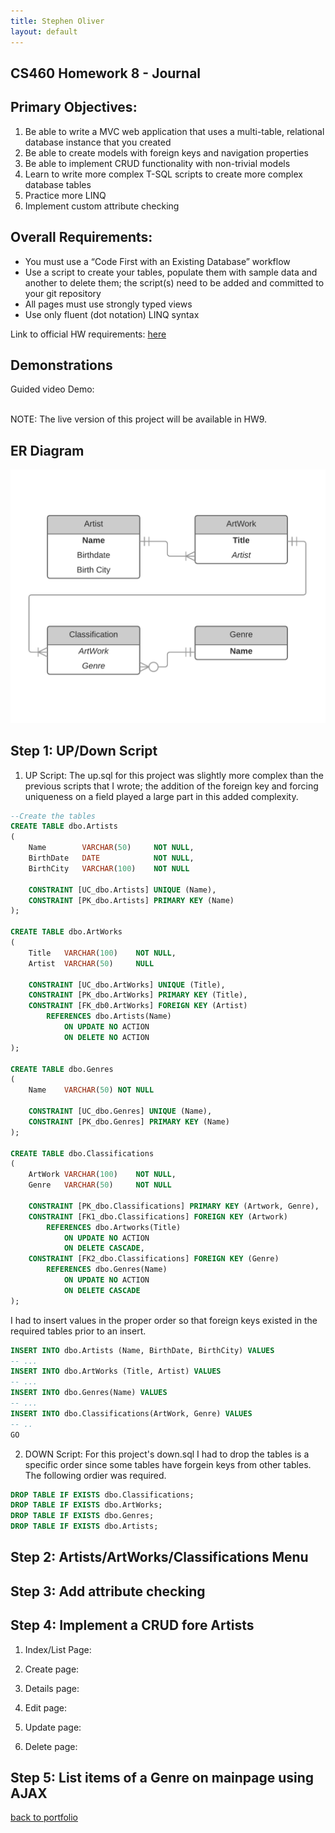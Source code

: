 ```yaml
---
title: Stephen Oliver
layout: default
---
```

## CS460 Homework 8 - Journal

## Primary Objectives:

1. Be able to write a MVC web application that uses a multi-table, relational database instance that you created
2. Be able to create models with foreign keys and navigation properties
3. Be able to implement CRUD functionality with non-trivial models
4. Learn to write more complex T-SQL scripts to create more complex database tables
5. Practice more LINQ
6. Implement custom attribute checking

## Overall Requirements:

* You must use a “Code First with an Existing Database” workflow
* Use a script to create your tables, populate them with sample data and another to delete them; the script(s) need to be added and committed to your git repository
* All pages must use strongly typed views
* Use only fluent (dot notation) LINQ syntax

Link to official HW requirements: [here](http://www.wou.edu/~morses/classes/cs46x/assignments/HW8.html)

## Demonstrations
Guided video Demo:
<!-- youtube embed goes here -->
<br />
NOTE: The live version of this project will be available in HW9.

## ER Diagram
![ER Diagram](ERD.png)

## Step 1: UP/Down Script
1. UP Script:
The up.sql for this project was slightly more complex than the previous scripts that I wrote; the addition of the foreign key and forcing uniqueness on a field played a large part in this added complexity.

```sql
--Create the tables
CREATE TABLE dbo.Artists
(
	Name		VARCHAR(50)		NOT NULL,
	BirthDate	DATE			NOT NULL,
	BirthCity	VARCHAR(100)	NOT NULL

	CONSTRAINT [UC_dbo.Artists] UNIQUE (Name),
	CONSTRAINT [PK_dbo.Artists] PRIMARY KEY (Name)
);

CREATE TABLE dbo.ArtWorks
(
	Title	VARCHAR(100)	NOT NULL,
	Artist	VARCHAR(50)		NULL
	
	CONSTRAINT [UC_dbo.ArtWorks] UNIQUE (Title),
	CONSTRAINT [PK_dbo.ArtWorks] PRIMARY KEY (Title),
	CONSTRAINT [FK_db0.ArtWorks] FOREIGN KEY (Artist)
		REFERENCES dbo.Artists(Name)
			ON UPDATE NO ACTION
			ON DELETE NO ACTION
);

CREATE TABLE dbo.Genres
(
	Name	VARCHAR(50)	NOT NULL

	CONSTRAINT [UC_dbo.Genres] UNIQUE (Name),
	CONSTRAINT [PK_dbo.Genres] PRIMARY KEY (Name)
);

CREATE TABLE dbo.Classifications
(
	ArtWork	VARCHAR(100)	NOT NULL,
	Genre	VARCHAR(50)		NOT NULL

	CONSTRAINT [PK_dbo.Classifications] PRIMARY KEY (Artwork, Genre),
	CONSTRAINT [FK1_dbo.Classifications] FOREIGN KEY (Artwork)
		REFERENCES dbo.Artworks(Title)
			ON UPDATE NO ACTION
			ON DELETE CASCADE,
	CONSTRAINT [FK2_dbo.Classifications] FOREIGN KEY (Genre)
		REFERENCES dbo.Genres(Name)
			ON UPDATE NO ACTION
			ON DELETE CASCADE
);
```
I had to insert values in the proper order so that foreign keys existed in the required tables prior to an insert.

```sql
INSERT INTO dbo.Artists (Name, BirthDate, BirthCity) VALUES
-- ...
INSERT INTO dbo.ArtWorks (Title, Artist) VALUES
-- ...
INSERT INTO dbo.Genres(Name) VALUES
-- ...
INSERT INTO dbo.Classifications(ArtWork, Genre) VALUES
-- ..
GO
```
2. DOWN Script: 
For this project's down.sql I had to drop the tables is a specific order since some tables have forgein keys from other tables. The following ordier was required.

```sql
DROP TABLE IF EXISTS dbo.Classifications;
DROP TABLE IF EXISTS dbo.ArtWorks;
DROP TABLE IF EXISTS dbo.Genres;
DROP TABLE IF EXISTS dbo.Artists;
```

## Step 2: Artists/ArtWorks/Classifications Menu


## Step 3: Add attribute checking


## Step 4: Implement a CRUD fore Artists
1. Index/List Page:

2. Create page:

3. Details page:

4. Edit page:

5. Update page:

6. Delete page:

## Step 5: List items of a Genre on mainpage using AJAX


[back to portfolio](https://skoliver89.github.io)